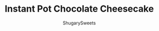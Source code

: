 ---
layout: ../../layouts/MarkdownPostLayout.astro
title: Instant Pot Chocolate Cheesecake
author: ShugarySweets
pubDate: 2020-01-24
description: "Rich and creamy, this Instant Pot Chocolate Cheesecake is incredible. Oreo crust topped with dark chocolate cheesecake filling and chocolate ganache. Tips and tricks for perfect cheesecake!"
image_url: https://www.shugarysweets.com/wp-content/uploads/2020/01/instant-pot-chocolate-cheesecake-6.jpg
tags: ["Desserts","American"]
calories: 559
protein: 8
carbohydrates: 58
fats: 34
fiber: 4
ingredients: ["18 Oreo cookies","3 Tablespoons unsalted butter, melted","2 packages (8 ounce each) cream cheese, room temperature","1/2 cup granulated sugar","1/2 cup sour cream","2 Tablespoons unsweetened cocoa powder","2 large eggs","4 ounce Ghirardelli 60% cacao chocolate bar, melted","1 teaspoon vanilla extract","1/2 cup heavy whipping cream","4 ounce Ghirardelli 60% cacao chocolate bar"]
serves: 8
time: "6 hours 55 minutes"
prepTime: "20 minutes"
instructions: ["In a food processor, pulse oreo cookies until fine crumb. Add in melted butter.","Press crumbs firmly into the bottom, and slightly up the sides, of a 7-inch springform pan.","Place in freezer while you make the filling.","In a large mixing bowl, beat cream cheese with sugar until creamy. Add in sour cream and beat just until combined.","Add in cocoa powder, melted chocolate, eggs, and vanilla and mix by hand until everything is incorporated.","Pour into prepared crust. Cover the top of the cheesecake pan with foil. Then take a second long piece of foil and cover the bottom of the pan and up the sides.","Pour 1 cup of water into the bottom of the pressure cooker. Place the cheesecake pan on a trivet or sling and lower into the Instant Pot.","Lock the lid in place and make sure the valve on top is set to \"SEALING.\"","Select HIGH PRESSURE and a cook time of 35 minutes. (timer will begin after it comes to pressure)","Once the time ends, allow to naturally release. This means do not touch the valve until the silver pin drops. This will take anywhere from 20-30 minutes.","Once the pressure is released, open the lid, and remove the cheesecake using the sling. Allow to cool to room temperature on the counter. I leave the foil in place.","Once room temperature, place cheesecake in the refrigerator for 6 hours, or overnight (with the foil still one...you can dab the excess moisture off the top of the foil if needed).","Heat heavy cream in microwave for 45 seconds. Add chocolate (broken into pieces).","Stir until smooth (this may take a few minutes). Allow to cool slightly before pouring over the top of chilled cheesecake.","Remove foil from cheesecake and slide a butter knife around the edge of the pan. Release the spring and remove pan.","Pour ganache over the top and allow to set (if desired).","Slice and serve with homemade whipped cream."]
nutrition: ["559 calories","58 grams carbohydrates","95 milligrams cholesterol","34 grams fat","4 grams fiber","8 grams protein","18 grams saturated fat","189 milligrams sodium","43 grams sugar","0 grams trans fat","9 grams unsaturated fat"]
---